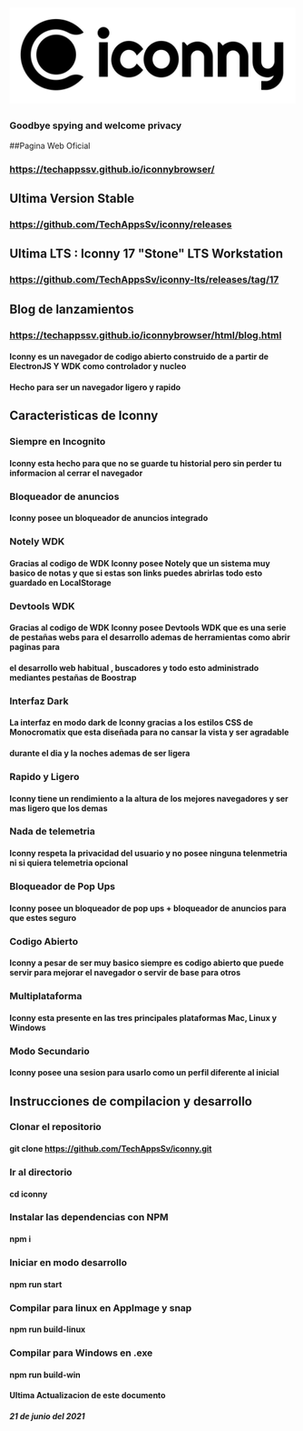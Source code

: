# ![Esta es una imagen de ejemplo](iconny_banner.png)

### Goodbye spying and welcome privacy

##Pagina Web Oficial
###  https://techappssv.github.io/iconnybrowser/

## Ultima Version Stable
###  https://github.com/TechAppsSv/iconny/releases

## Ultima LTS : Iconny 17 "Stone" LTS Workstation 
### https://github.com/TechAppsSv/iconny-lts/releases/tag/17

## Blog de lanzamientos
### https://techappssv.github.io/iconnybrowser/html/blog.html

#### Iconny es un navegador de codigo abierto construido de a partir de ElectronJS Y WDK como controlador y nucleo
#### Hecho para ser un navegador ligero y rapido 

## Caracteristicas de Iconny
### Siempre en Incognito
#### Iconny esta hecho para que no se guarde tu historial pero sin perder tu informacion al cerrar el navegador
### Bloqueador de anuncios
#### Iconny posee un bloqueador de anuncios integrado 
###  Notely WDK
#### Gracias al codigo de WDK Iconny posee Notely que un sistema muy basico de notas y que si estas son links puedes abrirlas todo esto guardado en LocalStorage
###  Devtools WDK 
####  Gracias al codigo de WDK Iconny posee Devtools WDK que es una serie de pestañas webs para el desarrollo ademas de herramientas como abrir paginas para 
#### el desarrollo web habitual , buscadores y todo esto administrado mediantes pestañas de Boostrap
### Interfaz Dark 
#### La interfaz en modo dark de Iconny gracias a los estilos CSS de Monocromatix que esta diseñada para no cansar la vista y ser agradable
#### durante el dia y la noches ademas de ser ligera
### Rapido y Ligero
#### Iconny tiene un rendimiento a la altura de los mejores navegadores y ser mas ligero que los demas 
### Nada de telemetria
#### Iconny respeta la privacidad del usuario y no posee ninguna telenmetria ni si quiera telemetria opcional
### Bloqueador de Pop Ups
#### Iconny posee un bloqueador de pop ups + bloqueador de anuncios para que estes seguro
### Codigo Abierto 
#### Iconny a pesar de ser muy basico siempre es codigo abierto que puede servir para mejorar el navegador o servir de base para otros
### Multiplataforma 
#### Iconny esta presente en las tres principales plataformas Mac, Linux y Windows 

### Modo Secundario
#### Iconny posee una sesion para usarlo como un perfil diferente al inicial

## Instrucciones de compilacion y desarrollo 
### Clonar el repositorio
#### git clone https://github.com/TechAppsSv/iconny.git
### Ir al directorio
#### cd iconny
### Instalar las dependencias con NPM
#### npm i  
### Iniciar en modo desarrollo
#### npm run start
### Compilar para linux en AppImage y snap
#### npm run build-linux
### Compilar para Windows en .exe
#### npm run build-win


#### Ultima Actualizacion de este documento
##### 21 de junio del 2021
